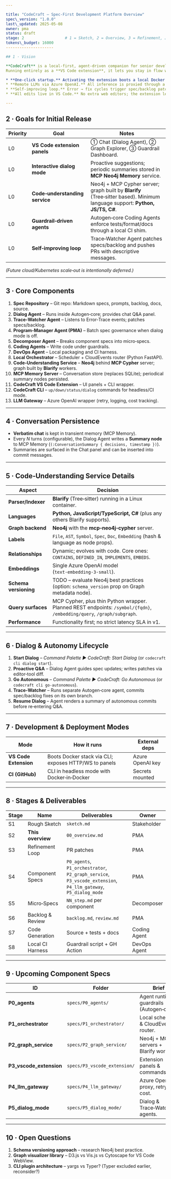 ```yaml
---

title: "CodeCraft – Spec‑First Development Platform Overview"
spec\_version: "1.0.0"
last\_updated: 2025-05-08
owner: pma
status: draft
stage: 2                  # 1 = Sketch, 2 = Overview, 3 = Refinement, …
tokens\_budget: 16000
---------------------

## 1 · Vision

**CodeCraft** is a local‑first, agent‑driven companion for senior developers and PMs.
Running entirely as a **VS Code extension**, it lets you stay in flow while designing, coding, and maintaining software through a spec‑first approach.

* **One‑click startup.** Activating the extension boots a local Docker stack (orchestration router, scheduler, Autogen‑core agent pool, Neo4j, MCP servers) and opens three in‑editor panels: **Chat**, **Graph Explorer**, **Guardrail Dashboard**.
* **Remote LLMs via Azure OpenAI.** All inference is proxied through a thin Python API head so the extension only speaks local HTTP/WS.
* **Self‑improving loop.** Error → fix cycles trigger spec/backlog patches and rich commit messages on a feature branch—continuous learning baked in.
* **All edits live in VS Code.** No extra web editors; the extension leverages VS Code’s native diff and file system.

---
```


## 2 · Goals for Initial Release

| Priority | Goal                           | Notes                                                                                                                       |
| -------- | ------------------------------ | --------------------------------------------------------------------------------------------------------------------------- |
| L0       | **VS Code extension panels**   | ① Chat (Dialog Agent), ② Graph Explorer, ③ Guardrail Dashboard.                                                             |
| L0       | **Interactive dialog mode**    | Proactive suggestions; periodic summaries stored in **MCP Neo4j Memory** service.                                           |
| L0       | **Code‑understanding service** | Neo4j + MCP Cypher server; graph built by **Blarify** (Tree‑sitter based). Minimum language support: **Python, JS/TS, C#**. |
| L0       | **Guardrail‑driven agents**    | Autogen‑core Coding Agents enforce tests/format/docs through a local CI shim.                                               |
| L0       | **Self‑improving loop**        | Trace‑Watcher Agent patches specs/backlog and pushes PRs with descriptive messages.                                         |

*(Future cloud/Kubernetes scale‑out is intentionally deferred.)*

---

## 3 · Core Components

1. **Spec Repository** – Git repo: Markdown specs, prompts, backlog, docs, source.
2. **Dialog Agent** – Runs inside Autogen‑core; provides chat Q\&A panel.
3. **Trace‑Watcher Agent** – Listens to Error‑Trace events; patches specs/backlog.
4. **Program‑Manager Agent (PMA)** – Batch spec governance when dialog mode is off.
5. **Decomposer Agent** – Breaks component specs into micro‑specs.
6. **Coding Agents** – Write code under guardrails.
7. **DevOps Agent** – Local packaging and CI harness.
8. **Local Orchestrator** – Scheduler + CloudEvents router (Python FastAPI).
9. **Code‑Understanding Service** – **Neo4j** behind **MCP Cypher** server; graph built by **Blarify** workers.
10. **MCP Memory Server** – Conversation store (replaces SQLite); periodical summary nodes persisted.
11. **CodeCraft VS Code Extension** – UI panels + CLI wrapper.
12. **CodeCraft CLI** – `up/down/status/dialog` commands for headless/CI mode.
13. **LLM Gateway** – Azure OpenAI wrapper (retry, logging, cost tracking).

---

## 4 · Conversation Persistence

* **Verbatim chat** is kept in transient memory (MCP Memory).
* Every *N* turns (configurable), the Dialog Agent writes a **Summary node** to MCP Memory (`(:ConversationSummary { decisions, timestamp })`).
* Summaries are surfaced in the Chat panel and can be inserted into commit messages.

---

## 5 · Code‑Understanding Service Details

| Aspect                | Decision                                                                                                               |
| --------------------- | ---------------------------------------------------------------------------------------------------------------------- |
| **Parser/Indexer**    | **Blarify** (Tree‑sitter) running in a Linux container.                                                                |
| **Languages**         | **Python, JavaScript/TypeScript, C#** (plus any others Blarify supports).                                              |
| **Graph backend**     | **Neo4j** with the **mcp‑neo4j‑cypher** server.                                                                        |
| **Labels**            | `File`, `AST`, `Symbol`, `Spec`, `Doc`, `Embedding` (hash & language as node props).                                   |
| **Relationships**     | Dynamic; evolves with code. Core ones: `CONTAINS`, `DEFINED_IN`, `IMPLEMENTS`, `EMBEDS`.                               |
| **Embeddings**        | Single Azure OpenAI model (`text‑embedding‑3‑small`).                                                                  |
| **Schema versioning** | TODO – evaluate Neo4j best practices (option: `schema_version` prop on Graph metadata node).                           |
| **Query surfaces**    | MCP Cypher, plus thin Python wrapper. Planned REST endpoints: `/symbol/{fqdn}`, `/embedding/query`, `/graph/subgraph`. |
| **Performance**       | Functionality first; no strict latency SLA in v1.                                                                      |

---

## 6 · Dialog & Autonomy Lifecycle

1. **Start Dialog** – *Command Palette ▶ CodeCraft: Start Dialog* (or `codecraft cli dialog start`).
2. **Proactive Q\&A** – Dialog Agent guides spec updates; writes patches via editor‑tool diff.
3. **Go Autonomous** – *Command Palette ▶ CodeCraft: Go Autonomous* (or `codecraft cli go-autonomous`).
4. **Trace‑Watcher** – Runs separate Autogen‑core agent, commits spec/backlog fixes on its own branch.
5. **Resume Dialog** – Agent renders a summary of autonomous commits before re‑entering Q\&A.

---

## 7 · Development & Deployment Modes

| Mode                  | How it runs                                           | External deps    |
| --------------------- | ----------------------------------------------------- | ---------------- |
| **VS Code Extension** | Boots Docker stack via CLI; exposes HTTP/WS to panels | Azure OpenAI key |
| **CI (GitHub)**       | CLI in headless mode with Docker‑in‑Docker            | Secrets mounted  |

---

## 8 · Stages & Deliverables

| Stage | Name              | Deliverables                                                                                                  | Owner        |
| ----- | ----------------- | ------------------------------------------------------------------------------------------------------------- | ------------ |
| S1    | Rough Sketch      | `sketch.md`                                                                                                   | Stakeholder  |
| S2    | **This overview** | `00_overview.md`                                                                                              | PMA          |
| S3    | Refinement Loop   | PR patches                                                                                                    | PMA          |
| S4    | Component Specs   | `P0_agents`, `P1_orchestrator`, `P2_graph_service`, `P3_vscode_extension`, `P4_llm_gateway`, `P5_dialog_mode` | PMA          |
| S5    | Micro‑Specs       | `NN_step.md` per component                                                                                    | Decomposer   |
| S6    | Backlog & Review  | `backlog.md`, `review.md`                                                                                     | PMA          |
| S7    | Code Generation   | Source + tests + docs                                                                                         | Coding Agent |
| S8    | Local CI Harness  | Guardrail script + GH Action                                                                                  | DevOps Agent |

---

## 9 · Upcoming Component Specs

| ID                        | Folder                       | Brief                                     |
| ------------------------- | ---------------------------- | ----------------------------------------- |
| **P0\_agents**            | `specs/P0_agents/`           | Agent runtime, guardrails (Autogen‑core). |
| **P1\_orchestrator**      | `specs/P1_orchestrator/`     | Local scheduler & CloudEvents router.     |
| **P2\_graph\_service**    | `specs/P2_graph_service/`    | Neo4j + MCP servers + Blarify workers.    |
| **P3\_vscode\_extension** | `specs/P3_vscode_extension/` | Extension panels & commands.              |
| **P4\_llm\_gateway**      | `specs/P4_llm_gateway/`      | Azure OpenAI proxy, retry, cost.          |
| **P5\_dialog\_mode**      | `specs/P5_dialog_mode/`      | Dialog & Trace‑Watcher agents.            |

---

## 10 · Open Questions

1. **Schema versioning approach** – research Neo4j best practice.
2. **Graph visualizer library** – D3.js vs Vis.js vs Cytoscape for VS Code WebView.
3. **CLI plugin architecture** – yargs vs Typer?  (Typer excluded earlier, reconsider?)
